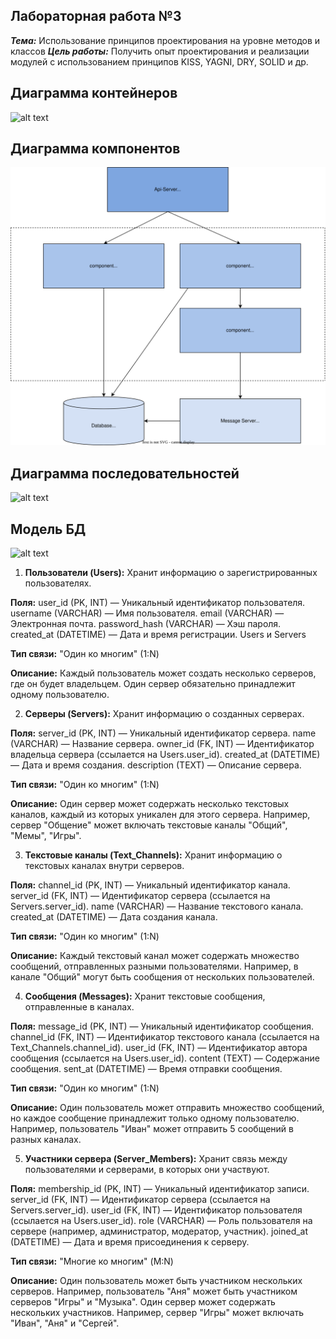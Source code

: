 Лабораторная работа №3
---
___Тема:___ Использование принципов проектирования на уровне методов и классов
___Цель работы:___ Получить опыт проектирования и реализации модулей с использованием принципов KISS, YAGNI, DRY, SOLID и др.

Диаграмма контейнеров
---
![alt text](./CD.svg)

Диаграмма компонентов
---
![alt text](./компонент1.svg)

Диаграмма последовательностей
---
![alt text](./SequenceDiagram.svg)

Модель БД
---
![alt text](./BD.svg)
1. __Пользователи (Users):__
Хранит информацию о зарегистрированных пользователях.

__Поля:__
user_id (PK, INT) — Уникальный идентификатор пользователя.
username (VARCHAR) — Имя пользователя.
email (VARCHAR) — Электронная почта.
password_hash (VARCHAR) — Хэш пароля.
created_at (DATETIME) — Дата и время регистрации.
 Users и Servers

__Тип связи:__
 "Один ко многим" (1:N)

__Описание:__
Каждый пользователь может создать несколько серверов, где он будет владельцем. Один сервер обязательно принадлежит одному пользователю.

2. __Серверы (Servers):__
Хранит информацию о созданных серверах.

__Поля:__
server_id (PK, INT) — Уникальный идентификатор сервера.
name (VARCHAR) — Название сервера.
owner_id (FK, INT) — Идентификатор владельца сервера (ссылается на Users.user_id).
created_at (DATETIME) — Дата и время создания.
description (TEXT) — Описание сервера.

__Тип связи:__ 
"Один ко многим" (1:N)

__Описание:__
Один сервер может содержать несколько текстовых каналов, каждый из которых уникален для этого сервера.
Например, сервер "Общение" может включать текстовые каналы "Общий", "Мемы", "Игры".

3. __Текстовые каналы (Text_Channels):__
Хранит информацию о текстовых каналах внутри серверов.

__Поля:__
channel_id (PK, INT) — Уникальный идентификатор канала.
server_id (FK, INT) — Идентификатор сервера (ссылается на Servers.server_id).
name (VARCHAR) — Название текстового канала.
created_at (DATETIME) — Дата создания канала.

__Тип связи:__ 
"Один ко многим" (1:N)

__Описание:__
Каждый текстовый канал может содержать множество сообщений, отправленных разными пользователями.
Например, в канале "Общий" могут быть сообщения от нескольких пользователей.

4. __Сообщения (Messages):__
Хранит текстовые сообщения, отправленные в каналах.

__Поля:__
message_id (PK, INT) — Уникальный идентификатор сообщения.
channel_id (FK, INT) — Идентификатор текстового канала (ссылается на Text_Channels.channel_id).
user_id (FK, INT) — Идентификатор автора сообщения (ссылается на Users.user_id).
content (TEXT) — Содержание сообщения.
sent_at (DATETIME) — Время отправки сообщения.

__Тип связи:__ 
"Один ко многим" (1:N)

__Описание:__
Один пользователь может отправить множество сообщений, но каждое сообщение принадлежит только одному пользователю.
Например, пользователь "Иван" может отправить 5 сообщений в разных каналах.

5. __Участники сервера (Server_Members):__
Хранит связь между пользователями и серверами, в которых они участвуют.

__Поля:__
membership_id (PK, INT) — Уникальный идентификатор записи.
server_id (FK, INT) — Идентификатор сервера (ссылается на Servers.server_id).
user_id (FK, INT) — Идентификатор пользователя (ссылается на Users.user_id).
role (VARCHAR) — Роль пользователя на сервере (например, администратор, модератор, участник).
joined_at (DATETIME) — Дата и время присоединения к серверу.

__Тип связи:__ 
"Многие ко многим" (M:N)

__Описание:__
Один пользователь может быть участником нескольких серверов. Например, пользователь "Аня" может быть участником серверов "Игры" и "Музыка".
Один сервер может содержать нескольких участников. Например, сервер "Игры" может включать "Иван", "Аня" и "Сергей".

